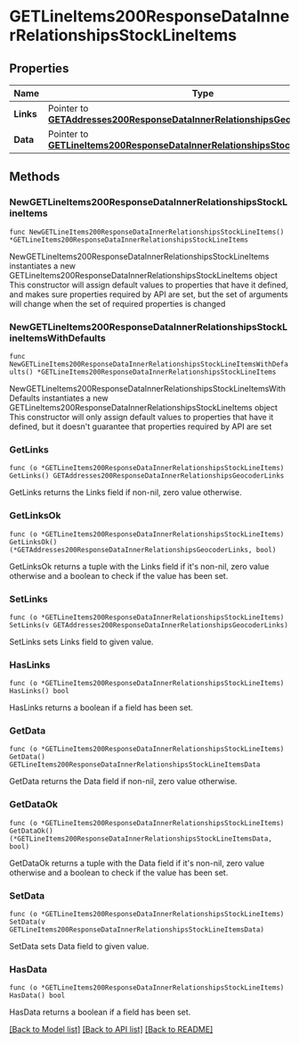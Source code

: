 # GETLineItems200ResponseDataInnerRelationshipsStockLineItems

## Properties

Name | Type | Description | Notes
------------ | ------------- | ------------- | -------------
**Links** | Pointer to [**GETAddresses200ResponseDataInnerRelationshipsGeocoderLinks**](GETAddresses200ResponseDataInnerRelationshipsGeocoderLinks.md) |  | [optional] 
**Data** | Pointer to [**GETLineItems200ResponseDataInnerRelationshipsStockLineItemsData**](GETLineItems200ResponseDataInnerRelationshipsStockLineItemsData.md) |  | [optional] 

## Methods

### NewGETLineItems200ResponseDataInnerRelationshipsStockLineItems

`func NewGETLineItems200ResponseDataInnerRelationshipsStockLineItems() *GETLineItems200ResponseDataInnerRelationshipsStockLineItems`

NewGETLineItems200ResponseDataInnerRelationshipsStockLineItems instantiates a new GETLineItems200ResponseDataInnerRelationshipsStockLineItems object
This constructor will assign default values to properties that have it defined,
and makes sure properties required by API are set, but the set of arguments
will change when the set of required properties is changed

### NewGETLineItems200ResponseDataInnerRelationshipsStockLineItemsWithDefaults

`func NewGETLineItems200ResponseDataInnerRelationshipsStockLineItemsWithDefaults() *GETLineItems200ResponseDataInnerRelationshipsStockLineItems`

NewGETLineItems200ResponseDataInnerRelationshipsStockLineItemsWithDefaults instantiates a new GETLineItems200ResponseDataInnerRelationshipsStockLineItems object
This constructor will only assign default values to properties that have it defined,
but it doesn't guarantee that properties required by API are set

### GetLinks

`func (o *GETLineItems200ResponseDataInnerRelationshipsStockLineItems) GetLinks() GETAddresses200ResponseDataInnerRelationshipsGeocoderLinks`

GetLinks returns the Links field if non-nil, zero value otherwise.

### GetLinksOk

`func (o *GETLineItems200ResponseDataInnerRelationshipsStockLineItems) GetLinksOk() (*GETAddresses200ResponseDataInnerRelationshipsGeocoderLinks, bool)`

GetLinksOk returns a tuple with the Links field if it's non-nil, zero value otherwise
and a boolean to check if the value has been set.

### SetLinks

`func (o *GETLineItems200ResponseDataInnerRelationshipsStockLineItems) SetLinks(v GETAddresses200ResponseDataInnerRelationshipsGeocoderLinks)`

SetLinks sets Links field to given value.

### HasLinks

`func (o *GETLineItems200ResponseDataInnerRelationshipsStockLineItems) HasLinks() bool`

HasLinks returns a boolean if a field has been set.

### GetData

`func (o *GETLineItems200ResponseDataInnerRelationshipsStockLineItems) GetData() GETLineItems200ResponseDataInnerRelationshipsStockLineItemsData`

GetData returns the Data field if non-nil, zero value otherwise.

### GetDataOk

`func (o *GETLineItems200ResponseDataInnerRelationshipsStockLineItems) GetDataOk() (*GETLineItems200ResponseDataInnerRelationshipsStockLineItemsData, bool)`

GetDataOk returns a tuple with the Data field if it's non-nil, zero value otherwise
and a boolean to check if the value has been set.

### SetData

`func (o *GETLineItems200ResponseDataInnerRelationshipsStockLineItems) SetData(v GETLineItems200ResponseDataInnerRelationshipsStockLineItemsData)`

SetData sets Data field to given value.

### HasData

`func (o *GETLineItems200ResponseDataInnerRelationshipsStockLineItems) HasData() bool`

HasData returns a boolean if a field has been set.


[[Back to Model list]](../README.md#documentation-for-models) [[Back to API list]](../README.md#documentation-for-api-endpoints) [[Back to README]](../README.md)


